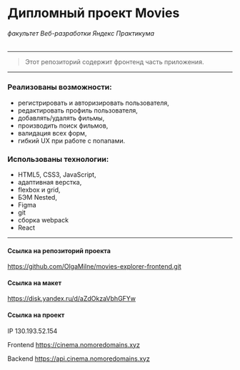 # Дипломный проект Movies
###### *факультет Веб-разработки Яндекс Практикума*

-----
> Этот репозиторий содержит фронтенд часть приложения.
-----

###  Реализованы возможности:

* регистрировать и авторизировать пользователя,
* редактировать профиль пользователя,
* добавлять/удалять фильмы,
* производить поиск фильмов,
* валидация всех форм,
* гибкий UX при работе с попапами.

###  Использованы технологии:

* HTML5, CSS3, JavaScript,
* адаптивная верстка,
* flexbox и grid,
* БЭМ Nested,
* Figma
* git
* сборка webpack
* React
-----
#### Ссылка на репозиторий проекта
https://github.com/OlgaMilne/movies-explorer-frontend.git

#### Ссылка на макет
https://disk.yandex.ru/d/aZdOkzaVbhGFYw

#### Ссылка на проект

IP  130.193.52.154

Frontend https://cinema.nomoredomains.xyz

Backend https://api.cinema.nomoredomains.xyz
